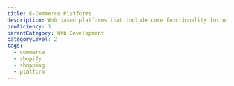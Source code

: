 ```yaml
---
title: E-Commerce Platforms
description: Web based platforms that include core functionality for navigation, shopping cart, checkout, shipping and handling, and taxes and some level of integration to an order management system (OMS), an enterprise resource planning (ERP) system, or a warehouse management system (WMS).
proficiency: 3
parentCategory: Web Development 
categoryLevel: 2
tags:
  - commerce
  - shopify
  - shopping
  - platform
---
```

